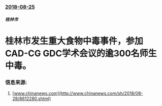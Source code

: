 ### [2018-08-25](/news/2018/08/25/index.md)

##### 桂林市
# 桂林市发生重大食物中毒事件，参加CAD-CG GDC学术会议的逾300名师生中毒。 




### 信息来源:

1. [www.chinanews.com](http://www.chinanews.com/sh/2018/08-28/8612280.shtml)
